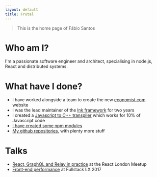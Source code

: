 ```yaml
---
layout: default
title: Frutal
---
```


<blockquote class="all-100 double-bottom-space">
    This is the home page of Fábio Santos
</blockquote>


# Who am I?

I'm a passionate software engineer and architect, specialising in node.js, React and distributed systems.


# What have I done?

 * I have worked alongside a team to create the new [economist.com](https://www.economist.com/) website
 * I was the lead maintainer of the [Ink framework](http://ink.sapo.pt/) for two years
 * I created a [Javascript to C++ transpiler](https://github.com/fabiosantoscode/js2cpp) which works for 10% of Javascript code
 * [I have created some npm modules](http://npmjs.com/~fabiosantoscode)
 * [My github repositories](http://github.com/fabiosantoscode), with plenty more stuff

# Talks

 * [React, GraphQL and Relay in practice](https://youtu.be/HrECWxWVcEI?t=58m16s) at the React London Meetup
 * [Front-end performance](https://www.youtube.com/watch?v=fgUnjlwTzB4) at Fullstack LX 2017

